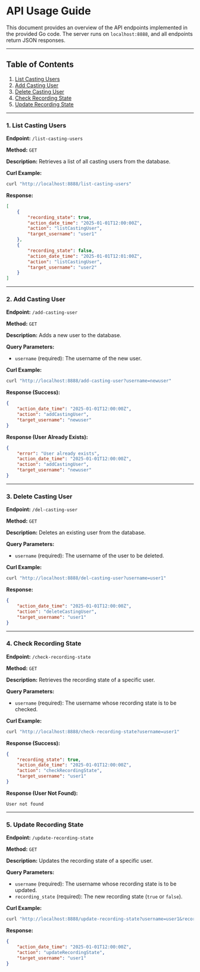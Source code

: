 # API Usage Guide

This document provides an overview of the API endpoints implemented in the provided Go code. The server runs on `localhost:8888`, and all endpoints return JSON responses.

---

## Table of Contents

1. [List Casting Users](#1-list-casting-users)
2. [Add Casting User](#2-add-casting-user)
3. [Delete Casting User](#3-delete-casting-user)
4. [Check Recording State](#4-check-recording-state)
5. [Update Recording State](#5-update-recording-state)

---

### 1. List Casting Users

**Endpoint:** `/list-casting-users`

**Method:** `GET`

**Description:** Retrieves a list of all casting users from the database.

**Curl Example:**
```bash
curl "http://localhost:8888/list-casting-users"
```

**Response:**
```json
[
    {
        "recording_state": true,
        "action_date_time": "2025-01-01T12:00:00Z",
        "action": "listCastingUser",
        "target_username": "user1"
    },
    {
        "recording_state": false,
        "action_date_time": "2025-01-01T12:01:00Z",
        "action": "listCastingUser",
        "target_username": "user2"
    }
]
```

---

### 2. Add Casting User

**Endpoint:** `/add-casting-user`

**Method:** `GET`

**Description:** Adds a new user to the database.

**Query Parameters:**
- `username` (required): The username of the new user.

**Curl Example:**
```bash
curl "http://localhost:8888/add-casting-user?username=newuser"
```

**Response (Success):**
```json
{
    "action_date_time": "2025-01-01T12:00:00Z",
    "action": "addCastingUser",
    "target_username": "newuser"
}
```

**Response (User Already Exists):**
```json
{
    "error": "User already exists",
    "action_date_time": "2025-01-01T12:00:00Z",
    "action": "addCastingUser",
    "target_username": "newuser"
}
```

---

### 3. Delete Casting User

**Endpoint:** `/del-casting-user`

**Method:** `GET`

**Description:** Deletes an existing user from the database.

**Query Parameters:**
- `username` (required): The username of the user to be deleted.

**Curl Example:**
```bash
curl "http://localhost:8888/del-casting-user?username=user1"
```

**Response:**
```json
{
    "action_date_time": "2025-01-01T12:00:00Z",
    "action": "deleteCastingUser",
    "target_username": "user1"
}
```

---

### 4. Check Recording State

**Endpoint:** `/check-recording-state`

**Method:** `GET`

**Description:** Retrieves the recording state of a specific user.

**Query Parameters:**
- `username` (required): The username whose recording state is to be checked.

**Curl Example:**
```bash
curl "http://localhost:8888/check-recording-state?username=user1"
```

**Response (Success):**
```json
{
    "recording_state": true,
    "action_date_time": "2025-01-01T12:00:00Z",
    "action": "checkRecordingState",
    "target_username": "user1"
}
```

**Response (User Not Found):**
```text
User not found
```

---

### 5. Update Recording State

**Endpoint:** `/update-recording-state`

**Method:** `GET`

**Description:** Updates the recording state of a specific user.

**Query Parameters:**
- `username` (required): The username whose recording state is to be updated.
- `recording_state` (required): The new recording state (`true` or `false`).

**Curl Example:**
```bash
curl "http://localhost:8888/update-recording-state?username=user1&recording_state=true"
```

**Response:**
```json
{
    "action_date_time": "2025-01-01T12:00:00Z",
    "action": "updateRecordingState",
    "target_username": "user1"
}
